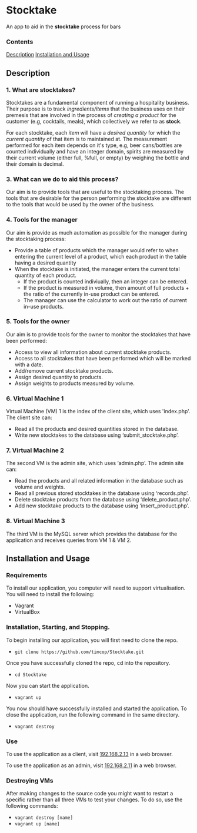 # Stocktake

An app to aid in the **stocktake** process for bars 

### Contents

[Description](#description-)
[Installation and Usage](#installation-and-usage-)

## Description

### 1. What are stocktakes?

Stocktakes are a fundamental component of running a hospitality business. Their purpose is to track *ingredients/items* that the business uses on their premesis that are involved in the process of *creating a product* for the customer (e.g, cocktails, meals), which collectively we refer to as **stock**.

For each stocktake, each *item* will have a *desired quantity* for which the *current quantity* of that item is to maintained at. The measurement performed for each item depends on it's type, e.g, beer cans/bottles are counted individually and have an integer domain, spirits are measured by their current volume (either full, %full, or empty) by weighing the bottle and their domain is decimal. 

### 3. What can we do to aid this process?

Our aim is to provide tools that are useful to the stocktaking process. The tools that are desirable for the person performing the stocktake are different to the tools that would be used by the owner of the business. 

### 4. Tools for the manager

Our aim is provide as much automation as possible for the manager during the stocktaking process:

- Provide a table of products which the manager would refer to when entering the current level of a product, which each product in the table having a desired quantity
- When the stocktake is initiated, the manager enters the current total quantity of each product.
  - If the product is counted indiviually, then an integer can be entered.
  - If the product is measured in volume, then amount of full products + the ratio of the currently in-use product can be entered.
  - The manager can use the calculator to work out the ratio of current in-use products.

### 5. Tools for the owner

Our aim is to provide tools for the owner to monitor the stocktakes that have been performed:

- Access to view all information about current stocktake products.
- Access to all stocktakes that have been performed which will be marked with a date.
- Add/remove current stocktake products.
- Assign desired quantity to products.
- Assign weights to products measured by volume.

### 6. Virtual Machine 1

Virtual Machine (VM) 1 is the index of the client site, which uses 'index.php'. The client site can:

- Read all the products and desired quantities stored in the database.
-	Write new stocktakes to the database using ‘submit_stocktake.php’.
 

### 7. Virtual Machine 2

The second VM is the admin site, which uses ‘admin.php’. The admin site can:
-	Read the products and all related information in the database such as volume and weights.
-	Read all previous stored stocktakes in the database using ‘records.php’.
-	Delete stocktake products from the database using ‘delete_product.php’.
-	Add new stocktake products to the database using ‘insert_product.php’.


### 8. Virtual Machine 3

The third VM is the MySQL server which provides the database for the application and receives queries from VM 1 & VM 2.

## Installation and Usage

### Requirements

To install our application, you computer will need to support virtualisation. You will need to install the following:
- Vagrant
- VirtualBox

### Installation, Starting, and Stopping.
To begin installing our application, you will first need to clone the repo.

- `git clone https://github.com/timcop/Stocktake.git`

Once you have successfully cloned the repo, cd into the repository.

- `cd Stocktake`

Now you can start the application.

-  `vagrant up`

You now should have successfully installed and started the application. To close the application, run the following command in the same directory.

- `vagrant destroy`

### Use

To use the application as a client, visit [192.168.2.13](http://192.168.2.13) in a web browser. 

To use the application as an admin, visit [192.168.2.11](http://192.168.2.11) in a web browser. 


### Destroying VMs

After making changes to the source code you might want to restart a specific rather than all three VMs to test your changes. To do so, use the following commands: 
- `vagrant destroy [name]`
- `vagrant up [name]`